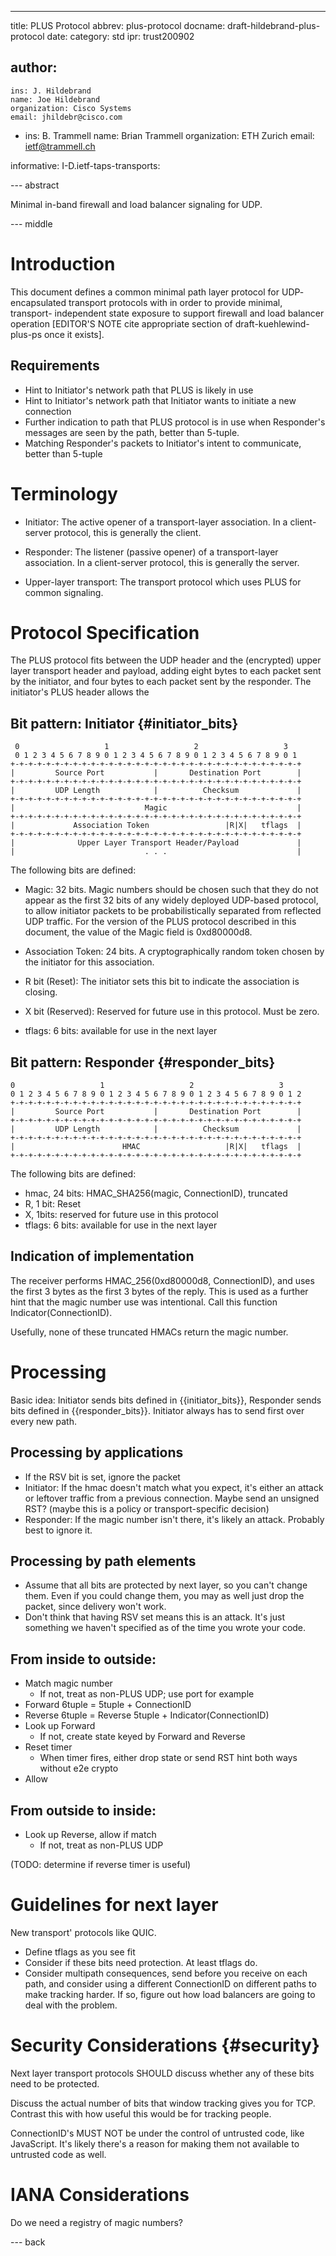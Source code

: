 ---
title: PLUS Protocol
abbrev: plus-protocol
docname: draft-hildebrand-plus-protocol
date:
category: std
ipr: trust200902

author:
 -
    ins: J. Hildebrand
    name: Joe Hildebrand
    organization: Cisco Systems
    email: jhildebr@cisco.com
 -
    ins: B. Trammell
    name: Brian Trammell
    organization: ETH Zurich
    email: ietf@trammell.ch

informative:
  I-D.ietf-taps-transports:

--- abstract

Minimal in-band firewall and load balancer signaling for UDP.

--- middle

# Introduction

This document defines a common minimal path layer protocol for UDP-
encapsulated transport protocols with  in order to provide minimal, transport-
independent state exposure to support firewall and load balancer operation
[EDITOR'S NOTE cite appropriate section of draft-kuehlewind-plus-ps once it
exists].

## Requirements

- Hint to Initiator's network path that PLUS is likely in use
- Hint to Initiator's network path that Initiator wants to initiate a new
  connection
- Further indication to path that PLUS protocol is in use when Responder's
  messages are seen by the path, better than 5-tuple.
- Matching Responder's packets to Initiator's intent to communicate, better
  than 5-tuple

# Terminology

- Initiator: The active opener of a transport-layer association. In a client-
  server protocol, this is generally the client.

- Responder: The listener (passive opener) of a transport-layer association.
  In a client-server protocol, this is generally the server.

- Upper-layer transport: The transport protocol which uses PLUS for
  common signaling.


# Protocol Specification

The PLUS protocol fits between the UDP header and the (encrypted) upper layer
transport header and payload, adding eight bytes to each packet sent by the
initiator, and four bytes to each packet sent by the responder. The
initiator's PLUS header allows the

## Bit pattern: Initiator {#initiator_bits}

~~~
 0                   1                   2                   3
 0 1 2 3 4 5 6 7 8 9 0 1 2 3 4 5 6 7 8 9 0 1 2 3 4 5 6 7 8 9 0 1
+-+-+-+-+-+-+-+-+-+-+-+-+-+-+-+-+-+-+-+-+-+-+-+-+-+-+-+-+-+-+-+-+
|         Source Port           |       Destination Port        |
+-+-+-+-+-+-+-+-+-+-+-+-+-+-+-+-+-+-+-+-+-+-+-+-+-+-+-+-+-+-+-+-+
|         UDP Length            |          Checksum             |
+-+-+-+-+-+-+-+-+-+-+-+-+-+-+-+-+-+-+-+-+-+-+-+-+-+-+-+-+-+-+-+-+
|                             Magic                             |
+-+-+-+-+-+-+-+-+-+-+-+-+-+-+-+-+-+-+-+-+-+-+-+-+-+-+-+-+-+-+-+-+
|             Association Token                 |R|X|   tflags  |
+-+-+-+-+-+-+-+-+-+-+-+-+-+-+-+-+-+-+-+-+-+-+-+-+-+-+-+-+-+-+-+-+
|              Upper Layer Transport Header/Payload             |
|                             . . .                             |

~~~


The following bits are defined:

* Magic: 32 bits. Magic numbers should be chosen such that
they do not appear as the first 32 bits of any widely deployed UDP-based
protocol, to allow initiator packets to be probabilistically separated from
reflected UDP traffic. For the version of the PLUS protocol described in this
document, the value of the Magic field is 0xd80000d8.

* Association Token: 24 bits. A cryptographically random token chosen by the initiator for this association.

* R bit (Reset): The initiator sets this bit to indicate the association is closing.

* X bit (Reserved): Reserved for future use in this protocol. Must be zero.

* tflags: 6 bits: available for use in the next layer

## Bit pattern: Responder {#responder_bits}

~~~
0                   1                   2                   3
0 1 2 3 4 5 6 7 8 9 0 1 2 3 4 5 6 7 8 9 0 1 2 3 4 5 6 7 8 9 0 1 2
+-+-+-+-+-+-+-+-+-+-+-+-+-+-+-+-+-+-+-+-+-+-+-+-+-+-+-+-+-+-+-+-+
|         Source Port           |       Destination Port        |
+-+-+-+-+-+-+-+-+-+-+-+-+-+-+-+-+-+-+-+-+-+-+-+-+-+-+-+-+-+-+-+-+
|         UDP Length            |          Checksum             |
+-+-+-+-+-+-+-+-+-+-+-+-+-+-+-+-+-+-+-+-+-+-+-+-+-+-+-+-+-+-+-+-+
|                        HMAC                   |R|X|   tflags  |
+-+-+-+-+-+-+-+-+-+-+-+-+-+-+-+-+-+-+-+-+-+-+-+-+-+-+-+-+-+-+-+-+
~~~

The following bits are defined:

* hmac, 24 bits: HMAC_SHA256(magic, ConnectionID), truncated
* R, 1 bit: Reset
* X, 1bits: reserved for future use in this protocol
* tflags: 6 bits: available for use in the next layer

## Indication of implementation

The receiver performs HMAC_256(0xd80000d8, ConnectionID), and uses the
first 3 bytes as the first 3 bytes of the reply.  This is used as a further
hint that the magic number use was intentional.  Call this function
Indicator(ConnectionID).

Usefully, none of these truncated HMACs return the magic number.

# Processing

Basic idea: Initiator sends bits defined in {{initiator_bits}}, Responder
sends bits defined in {{responder_bits}}.  Initiator always has to send first
over every new path.

## Processing by applications

* If the RSV bit is set, ignore the packet
* Initiator: If the hmac doesn't match what you expect, it's either an attack
  or leftover traffic from a previous connection.  Maybe send an unsigned RST?
  (maybe this is a policy or transport-specific decision)
* Responder: If the magic number isn't there, it's likely an attack.  Probably
  best to ignore it.

## Processing by path elements

* Assume that all bits are protected by next layer, so you can't change them.
  Even if you could change them, you may as well just drop the packet, since
  delivery won't work.
* Don't think that having RSV set means this is an attack.  It's just
  something we haven't specified as of the time you wrote your code.

## From inside to outside:

* Match magic number
  * If not, treat as non-PLUS UDP; use port for example
* Forward 6tuple = 5tuple + ConnectionID
* Reverse 6tuple = Reverse 5tuple + Indicator(ConnectionID)
* Look up Forward
  * If not, create state keyed by Forward and Reverse
* Reset timer
  * When timer fires, either drop state or send RST hint both ways without
    e2e crypto
* Allow

## From outside to inside:

* Look up Reverse, allow if match
  * If not, treat as non-PLUS UDP

(TODO: determine if reverse timer is useful)

# Guidelines for next layer

New transport' protocols like QUIC.

* Define tflags as you see fit
* Consider if these bits need protection.  At least tflags do.
* Consider multipath consequences, send before you receive on each path, and
  consider using a different ConnectionID on different paths to make tracking
  harder.  If so, figure out how load balancers are going to deal with the
  problem.

# Security Considerations {#security}

Next layer transport protocols SHOULD discuss whether any of these bits need
to be protected.

Discuss the actual number of bits that window tracking gives you for TCP.
Contrast this with how useful this would be for tracking people.

ConnectionID's MUST NOT be under the control of untrusted code, like
JavaScript.  It's likely there's a reason for making them not available to
untrusted code as well.

# IANA Considerations

Do we need a registry of magic numbers?

--- back
